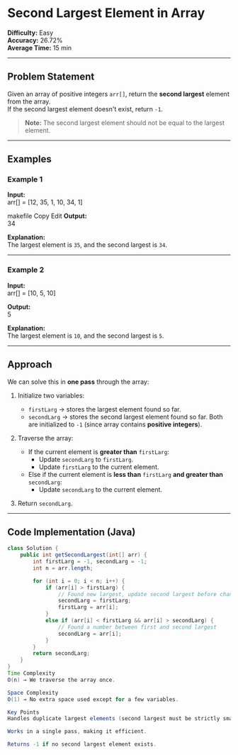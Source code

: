 # Second Largest Element in Array

**Difficulty:** Easy  
**Accuracy:** 26.72%  
**Average Time:** 15 min  

---

## Problem Statement
Given an array of positive integers `arr[]`, return the **second largest** element from the array.  
If the second largest element doesn't exist, return `-1`.

> **Note:** The second largest element should not be equal to the largest element.

---

## Examples

### Example 1
**Input:**  
arr[] = [12, 35, 1, 10, 34, 1]

makefile
Copy
Edit
**Output:**  
34


**Explanation:**  
The largest element is `35`, and the second largest is `34`.

---

### Example 2
**Input:**  
arr[] = [10, 5, 10]

**Output:**  
5

**Explanation:**  
The largest element is `10`, and the second largest is `5`.

---

## Approach

We can solve this in **one pass** through the array:

1. Initialize two variables:
   - `firstLarg` → stores the largest element found so far.
   - `secondLarg` → stores the second largest element found so far.
   Both are initialized to `-1` (since array contains **positive integers**).

2. Traverse the array:
   - If the current element is **greater than** `firstLarg`:
     - Update `secondLarg` to `firstLarg`.
     - Update `firstLarg` to the current element.
   - Else if the current element is **less than** `firstLarg` **and greater than** `secondLarg`:
     - Update `secondLarg` to the current element.

3. Return `secondLarg`.

---

## Code Implementation (Java)

```java
class Solution {
    public int getSecondLargest(int[] arr) {
        int firstLarg = -1, secondLarg = -1;
        int n = arr.length;

        for (int i = 0; i < n; i++) {
            if (arr[i] > firstLarg) {
                // Found new largest, update second largest before changing first largest
                secondLarg = firstLarg;
                firstLarg = arr[i];
            }
            else if (arr[i] < firstLarg && arr[i] > secondLarg) {
                // Found a number between first and second largest
                secondLarg = arr[i];
            }
        }
        return secondLarg;
    }
}
Time Complexity
O(n) → We traverse the array once.

Space Complexity
O(1) → No extra space used except for a few variables.

Key Points
Handles duplicate largest elements (second largest must be strictly smaller than largest).

Works in a single pass, making it efficient.

Returns -1 if no second largest element exists.

